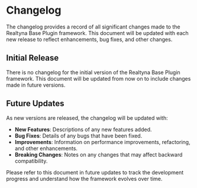 # Changelog

The changelog provides a record of all significant changes made to the Realtyna Base Plugin framework. This document will be updated with each new release to reflect enhancements, bug fixes, and other changes.

## Initial Release

There is no changelog for the initial version of the Realtyna Base Plugin framework. This document will be updated from now on to include changes made in future versions.

## Future Updates

As new versions are released, the changelog will be updated with:

- **New Features**: Descriptions of any new features added.
- **Bug Fixes**: Details of any bugs that have been fixed.
- **Improvements**: Information on performance improvements, refactoring, and other enhancements.
- **Breaking Changes**: Notes on any changes that may affect backward compatibility.

Please refer to this document in future updates to track the development progress and understand how the framework evolves over time.